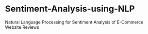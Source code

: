 # Sentiment-Analysis-using-NLP
Natural Language Processing for Sentiment Analysis of E-Commerce Website Reviews 
